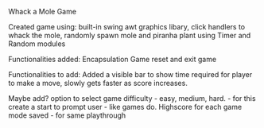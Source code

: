 
Whack a Mole Game

Created game using:
    built-in swing awt graphics libary,
    click handlers to whack the mole,
    randomly spawn mole and piranha plant using Timer and Random modules

Functionalities added:
    Encapsulation
    Game reset and exit game

Functionalities to add:
    Added a visible bar to show time required for player to make a move, slowly gets faster as score increases.


Maybe add?
    option to select game difficulty - easy, medium, hard.
    - for this create a start to prompt user - like games do.
    Highscore for each game mode saved - for same playthrough
    
